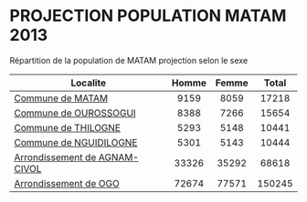# PROJECTION POPULATION MATAM 2013
	
Répartition de la population de MATAM projection selon le sexe
	
| Localite  | Homme | Femme | Total |
| --------- |:-----:|:-----:|:-----:|
| [Commune de MATAM](MATAM) | 9159 | 8059 | 17218 |
| [Commune de OUROSSOGUI](OUROSSOGUI) | 8388 | 7266 | 15654 |
| [Commune de THILOGNE](THILOGNE) | 5293 | 5148 | 10441 |
| [Commune de NGUIDILOGNE](NGUIDILOGNE) | 5301 | 5143 | 10444 |
| [Arrondissement de AGNAM-CIVOL](AGNAM-CIVOL) | 33326 | 35292 | 68618 |
| [Arrondissement de OGO](OGO) | 72674 | 77571 | 150245 |
